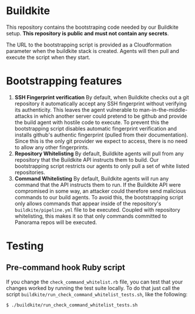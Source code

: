 # Buildkite
This repository contains the bootstraping code needed by our Buildkite setup.
**This repository is public and must not contain any secrets**.

The URL to the bootstrapping script is provided as a Cloudformation parameter
when the buildkite stack is created. Agents will then pull and execute the
script when they start.

# Bootstrapping features

1. **SSH Fingerprint verification** By default, when Buildkite checks out a git
   repository it automatically accept any SSH fingerprint without verifying its
   authenticity. This leaves the agent vulnerable to man-in-the-middle-attacks
   in which another server could pretend to be github and provide the build
   agent with hostile code to execute. To prevent this the bootstrapping script
   disables automatic fingerprint verification and installs github's
   authentic fingerprint (pulled from their documentation). Since this is the
   only git provider we expect to access, there is no need to allow any other
   fingerprints.
2. **Repository Whitelisting** By default, Buildkite agents will pull from any
   repository that the Buildkite API instructs them to build. Our bootstrapping
   script restricts our agents to only pull a set of white listed repositories.
3. **Command Whitelisting** By default, Buildkite agents will run any command
   that the API instructs them to run. If the Buildkite API were compromised in
   some way, an attacker could therefore send malicious commands to our build
   agents. To avoid this, the bootstrapping script only allows commands that
   appear inside of the repository's ``buildkite/pipeline.yml`` file to be
   executed. Coupled with repository whitelisting, this makes it so that only
   commands committed to Panorama repos will be executed.

# Testing

## Pre-command hook Ruby script

If you change the `check_command_whitelist.rb` file, you can test that your
changes worked by running the test suite locally. To do that just call the
script `buildkite/run_check_command_whitelist_tests.sh`, like the following:

```bash
$ ./buildkite/run_check_command_whitelist_tests.sh
```
